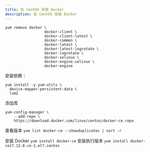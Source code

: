 ```yaml
---
title: 在 CentOS 安装 Docker
description: 在 CentOS 安装 Docker
---
```


```
yum remove docker \
                  docker-client \
                  docker-client-latest \
                  docker-common \
                  docker-latest \
                  docker-latest-logrotate \
                  docker-logrotate \
                  docker-selinux \
                  docker-engine-selinux \
                  docker-engine
```

安装依赖：
```
yum install -y yum-utils \
  device-mapper-persistent-data \
  lvm2
```

添加库
```
yum-config-manager \
    --add-repo \
    https://download.docker.com/linux/centos/docker-ce.repo
```

查看版本 `yum list docker-ce --showduplicates | sort -r`

安装 Docker `yum install docker-ce` 安装执行版本 `yum install docker-ce17.12.0.ce-1.el7.centos`